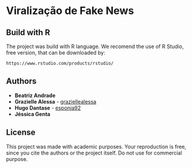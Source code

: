 # Viralização de Fake News

## Build with R

The project was build with R language. We recomend the use of R Studio, free version, that can be downloaded by:
```
https://www.rstudio.com/products/rstudio/
```

## Authors

* **Beatriz Andrade** 
* **Grazielle Alessa** - [graziellealessa](https://github.com/graziellealessa)
* **Hugo Dantase** - [esponja92](https://github.com/esponja92)
* **Jéssica Genta** 

## License
 
This project was made with academic purposes. Your reproduction is free, since you cite the authors or the project itself. Do not use for commercial purpose.
